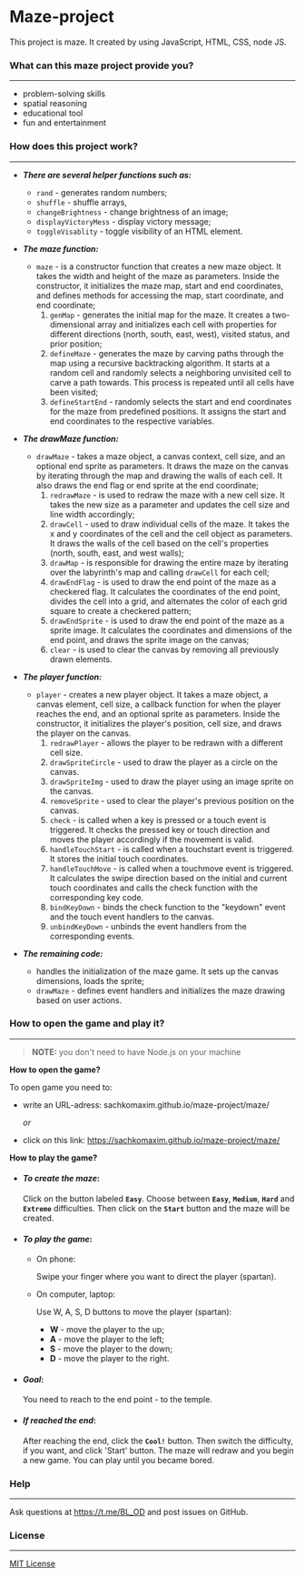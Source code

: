 # Maze-project

This project is maze. It created by using JavaScript, HTML, CSS, node JS.

### What can this maze project provide you?
<hr>

* problem-solving skills
* spatial reasoning
* educational tool
* fun and entertainment

### How does this project work?
<hr>

- ***There are several helper functions such as:***
    - ```rand```  - generates random numbers; 
    - ```shuffle``` - shuffle arrays, 
    - ```changeBrightness``` - change brightness of an image;
    - ```displayVictoryMess``` - display victory message; 
    - ```toggleVisablity``` - toggle visibility of an HTML element.

- ***The maze function:***
    - ```maze``` - is a constructor function that creates a new maze object. It takes the width and height of the maze as parameters. Inside the constructor, it initializes the maze map, start and end coordinates, and defines methods for accessing the map, start coordinate, and end coordinate;
        1. ```genMap``` - generates the initial map for the maze. It creates a two-dimensional array and initializes each cell with properties for different directions (north, south, east, west), visited status, and prior position;
        2.  ```defineMaze``` - generates the maze by carving paths through the map using a recursive backtracking algorithm. It starts at a random cell and randomly selects a neighboring unvisited cell to carve a path towards. This process is repeated until all cells have been visited;
        3.  ```defineStartEnd``` - randomly selects the start and end coordinates for the maze from predefined positions. It assigns the start and end coordinates to the respective variables.

- ***The drawMaze function:***
    - ```drawMaze``` - takes a maze object, a canvas context, cell size, and an optional end sprite as parameters. It draws the maze on the canvas by iterating through the map and drawing the walls of each cell. It also draws the end flag or end sprite at the end coordinate;
        1. ```redrawMaze``` - is used to redraw the maze with a new cell size. It takes the new size as a parameter and updates the cell size and line width accordingly;
        2. ```drawCell``` - used to draw individual cells of the maze. It takes the x and y coordinates of the cell and the cell object as parameters. It draws the walls of the cell based on the cell's properties (north, south, east, and west walls);
        3. ```drawMap``` - is responsible for drawing the entire maze by iterating over the labyrinth's map and calling ```drawCell``` for each cell;
        4. ```drawEndFlag``` - is used to draw the end point of the maze as a checkered flag. It calculates the coordinates of the end point, divides the cell into a grid, and alternates the color of each grid square to create a checkered pattern;
        5. ```drawEndSprite``` - is used to draw the end point of the maze as a sprite image. It calculates the coordinates and dimensions of the end point, and draws the sprite image on the canvas;
        6. ```clear``` - is used to clear the canvas by removing all previously drawn elements.

- ***The player function:*** 
    - ```player``` - creates a new player object. It takes a maze object, a canvas element, cell size, a callback function for when the player reaches the end, and an optional sprite as parameters. Inside the constructor, it initializes the player's position, cell size, and draws the player on the canvas.
        1. ```redrawPlayer``` - allows the player to be redrawn with a different cell size.
        2. ```drawSpriteCircle``` - used to draw the player as a circle on the canvas.
        3. ```drawSpriteImg``` - used to draw the player using an image sprite on the canvas.
        4. ```removeSprite``` - used to clear the player's previous position on the canvas.
        5. ```check``` - is called when a key is pressed or a touch event is triggered. It checks the pressed key or touch direction and moves the player accordingly if the movement is valid.
        6. ```handleTouchStart``` - is called when a touchstart event is triggered. It stores the initial touch coordinates.
        7. ```handleTouchMove``` - is called when a touchmove event is triggered. It calculates the swipe direction based on the initial and current touch coordinates and calls the check function with the corresponding key code.
        8. ```bindKeyDown``` - binds the check function to the "keydown" event and the touch event handlers to the canvas.
        9. ```unbindKeyDown``` - unbinds the event handlers from the corresponding events.

- ***The remaining code:*** 
    - handles the initialization of the maze game. It sets up the canvas dimensions, loads the sprite;
    - ```drawMaze``` - defines event handlers and initializes the maze drawing based on user actions.

### How to open the game and play it?
<hr>

> **NOTE:** you don't need to have Node.js on your machine

**How to open the game?**

To open game you need to:
* write an URL-adress: sachkomaxim.github.io/maze-project/maze/
    
    *or*

* click on this link: https://sachkomaxim.github.io/maze-project/maze/

**How to play the game?**

  * #### *To create the maze*:

    Click on the button labeled **`Easy`**. Choose between **`Easy`**, **`Medium`**, **`Hard`** and **`Extreme`** difficulties. Then click on the **`Start`** button and the maze will be created.

  * #### *To play the game*:

    * On phone:

        Swipe your finger where you want to direct the player (spartan).

    * On computer, laptop:

        Use W, A, S, D buttons to move the player (spartan):

        * **W** - move the player to the up;
        * **A** - move the player to the left;
        * **S** - move the player to the down;
        * **D** - move the player to the right.
    
  * #### *Goal*:

    You need to reach to the end point - to the temple.

  * #### *If reached the end*:

    After reaching the end, click the **`Cool!`** button. Then switch the difficulty, if you want, and click 'Start' button. The maze will redraw and you begin a new game. You can play until you became bored.

### Help
<hr>

Ask questions at https://t.me/BL_OD and post issues on GitHub.

### License
<hr>

[MIT License](LICENSE)